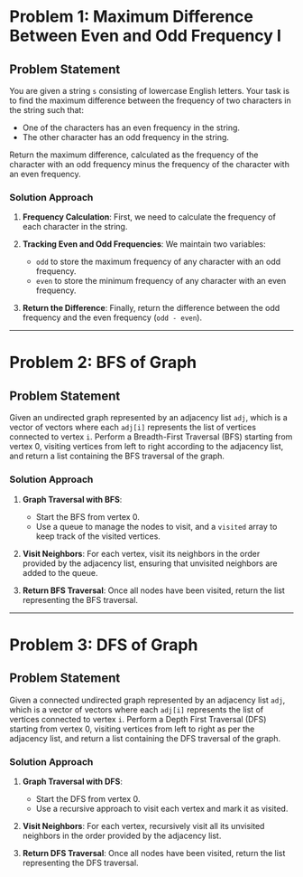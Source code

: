 # Problem 1: Maximum Difference Between Even and Odd Frequency I

## Problem Statement

You are given a string `s` consisting of lowercase English letters. Your task is to find the maximum difference between the frequency of two characters in the string such that:

- One of the characters has an even frequency in the string.
- The other character has an odd frequency in the string.

Return the maximum difference, calculated as the frequency of the character with an odd frequency minus the frequency of the character with an even frequency.

### Solution Approach
1. **Frequency Calculation**: First, we need to calculate the frequency of each character in the string.
   
2. **Tracking Even and Odd Frequencies**: We maintain two variables:
   - `odd` to store the maximum frequency of any character with an odd frequency.
   - `even` to store the minimum frequency of any character with an even frequency.
   
3. **Return the Difference**: Finally, return the difference between the odd frequency and the even frequency (`odd - even`).

---

# Problem 2: BFS of Graph

## Problem Statement

Given an undirected graph represented by an adjacency list `adj`, which is a vector of vectors where each `adj[i]` represents the list of vertices connected to vertex `i`. Perform a Breadth-First Traversal (BFS) starting from vertex 0, visiting vertices from left to right according to the adjacency list, and return a list containing the BFS traversal of the graph.

### Solution Approach
1. **Graph Traversal with BFS**: 
   - Start the BFS from vertex 0.
   - Use a queue to manage the nodes to visit, and a `visited` array to keep track of the visited vertices.
   
2. **Visit Neighbors**: For each vertex, visit its neighbors in the order provided by the adjacency list, ensuring that unvisited neighbors are added to the queue.

3. **Return BFS Traversal**: Once all nodes have been visited, return the list representing the BFS traversal.

---

# Problem 3: DFS of Graph

## Problem Statement

Given a connected undirected graph represented by an adjacency list `adj`, which is a vector of vectors where each `adj[i]` represents the list of vertices connected to vertex `i`. Perform a Depth First Traversal (DFS) starting from vertex 0, visiting vertices from left to right as per the adjacency list, and return a list containing the DFS traversal of the graph.

### Solution Approach
1. **Graph Traversal with DFS**:
   - Start the DFS from vertex 0.
   - Use a recursive approach to visit each vertex and mark it as visited.
   
2. **Visit Neighbors**: For each vertex, recursively visit all its unvisited neighbors in the order provided by the adjacency list.

3. **Return DFS Traversal**: Once all nodes have been visited, return the list representing the DFS traversal.
